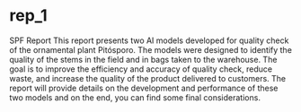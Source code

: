# rep_1
SPF Report
This report presents two AI models developed for quality check of the ornamental plant Pitósporo. The models were designed to identify the quality of the stems in the field and in bags taken to the warehouse. The goal is to improve the efficiency and accuracy of quality check, reduce waste, and increase the quality of the product delivered to customers. The report will provide details on the development and performance of these two models and on the end, you can find some final considerations.
